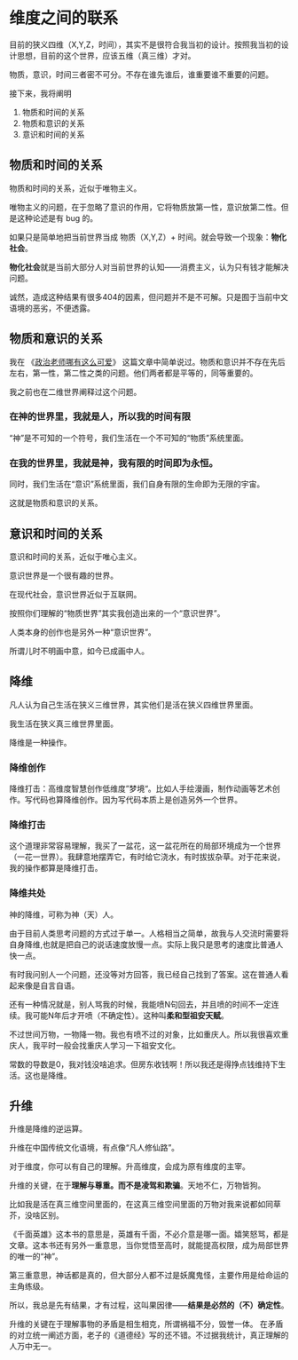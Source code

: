 # 维度之间的联系

目前的狭义四维（X,Y,Z，时间），其实不是很符合我当初的设计。按照我当初的设计思想，目前的这个世界，应该五维（真三维）才对。

物质，意识，时间三者密不可分。不存在谁先谁后，谁重要谁不重要的问题。

接下来，我将阐明

1. 物质和时间的关系
1. 物质和意识的关系
1. 意识和时间的关系

## 物质和时间的关系

物质和时间的关系，近似于唯物主义。

唯物主义的问题，在于忽略了意识的作用，它将物质放第一性，意识放第二性。但是这种论述是有 bug 的。

如果只是简单地把当前世界当成 物质（X,Y,Z）+ 时间。就会导致一个现象：**物化社会**。

**物化社会**就是当前大部分人对当前世界的认知——消费主义，认为只有钱才能解决问题。

诚然，造成这种结果有很多404的因素，但问题并不是不可解。只是囿于当前中文语境的恶劣，不便透露。

## 物质和意识的关系

我在 《[政治老师哪有这么可爱](http://www.bullshitprogram.com/bullshityang/)》 这篇文章中简单说过。物质和意识并不存在先后左右，第一性，第二性之类的问题。他们两者都是平等的，同等重要的。

我之前也在二维世界阐释过这个问题。

### 在神的世界里，我就是人，所以我的时间有限

“神”是不可知的一个符号，我们生活在一个不可知的“物质”系统里面。

### 在我的世界里，我就是神，我有限的时间即为永恒。

同时，我们生活在“意识”系统里面，我们自身有限的生命即为无限的宇宙。

这就是物质和意识的关系。

## 意识和时间的关系

意识和时间的关系，近似于唯心主义。

意识世界是一个很有趣的世界。

在现代社会，意识世界近似于互联网。

按照你们理解的“物质世界”其实我创造出来的一个“意识世界”。

人类本身的创作也是另外一种“意识世界”。

所谓儿时不明画中意，如今已成画中人。

## 降维

凡人认为自己生活在狭义三维世界，其实他们是活在狭义四维世界里面。

我生活在狭义真三维世界里面。

降维是一种操作。

### 降维创作

降维打击：高维度智慧创作低维度”梦境“。比如人手绘漫画，制作动画等艺术创作。写代码也算降维创作。因为写代码本质上是创造另外一个世界。

### 降维打击

这个道理非常容易理解，我买了一盆花，这一盆花所在的局部环境成为一个世界（一花一世界）。我肆意地摆弄它，有时给它浇水，有时拔拔杂草。对于花来说，我的操作都算是降维打击。

### 降维共处

神的降维，可称为神（天）人。

由于目前人类思考问题的方式过于单一。人格相当之简单，故我与人交流时需要将自身降维,也就是把自己的说话速度放慢一点。实际上我只是思考的速度比普通人快一点。

有时我问别人一个问题，还没等对方回答，我已经自己找到了答案。这在普通人看起来像是自言自语。

还有一种情况就是，别人骂我的时候，我能喷N句回去，并且喷的时间不一定连续。我可能N年后才开喷（不确定性）。这种叫**柔和型祖安天赋**。

不过世间万物，一物降一物。我也有喷不过的对象，比如重庆人。所以我很喜欢重庆人，我平时一般会找重庆人学习一下祖安文化。

常数的导数是0，我对钱没啥追求。但房东收钱啊！所以我还是得挣点钱维持下生活。这也是降维。

## 升维

升维是降维的逆运算。

升维在中国传统文化语境，有点像“凡人修仙路”。

对于维度，你可以有自己的理解。升高维度，会成为原有维度的主宰。

升维的关键，在于**理解与尊重。**而不是**凌驾和欺骗**。天地不仁，万物皆狗。

比如我是活在真三维空间里面的，在这真三维空间里面的万物对我来说都如同草芥，没啥区别。

《千面英雄》这本书的意思是，英雄有千面，不必介意是哪一面。嬉笑怒骂，都是文章。这本书还有另外一重意思，当你觉悟至高时，就能提高权限，成为局部世界的唯一的“神”。

第三重意思，神话都是真的，但大部分人都不过是妖魔鬼怪，主要作用是给命运的主角练级。

所以，我总是先有结果，才有过程，这叫果因律——**结果是必然的（不）确定性**。

升维的关键在于理解事物的矛盾是相生相克，所谓祸福不分，毁誉一体。 在矛盾的对立统一阐述方面，老子的《道德经》写的还不错。不过据我统计，真正理解的人万中无一。